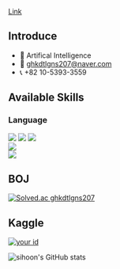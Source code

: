 [Link](https://my-digital-garden-neon-one.vercel.app/)


## Introduce
- 📝 Artifical Intelligence
- 📩 ghkdtlgns207@naver.com
- 📞 +82 10-5393-3559

## Available Skills

### Language
<div>
<img src="https://img.shields.io/badge/Python-3776AB?style=for-the-badge&logo=Python&logoColor=white"> <img src="https://img.shields.io/badge/C-073551?style=for-the-badge&logo=C&logoColor=white"> <img src="https://img.shields.io/badge/C++ -00599C?style=for-the-badge&logo=cplusplus&logoColor=white"> 
</div>


<div>
<img src="https://img.shields.io/badge/MySQL-4479A1?style=for-the-badge&logo=MySQL&logoColor=white">
</div>



<div>
<img src="https://img.shields.io/badge/R-276DC3?style=for-the-badge&logo=R&logoColor=white">
</div>




## BOJ
[![Solved.ac
ghkdtlgns207](http://mazassumnida.wtf/api/mini/generate_badge?boj=ghkdtlgns207)](https://solved.ac/ghkdtlgns207)


## Kaggle
[![your id](https://road-to-kaggle-grandmaster.vercel.app/api/simple/sihoonhwang)](https://www.kaggle.com/sihoonhwang)


![sihoon's GitHub stats](https://github-readme-stats.vercel.app/api?username=ssssihoon&show_icons=true)
